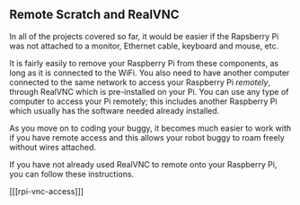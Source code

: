 ## Remote Scratch and RealVNC

In all of the projects covered so far, it would be easier if the Rapsberry Pi was not attached to a monitor, Ethernet cable, keyboard and mouse, etc. 

It is fairly easily to remove your Raspberry Pi from these components, as long as it is connected to the WiFi. You also need to have another computer connected to the same network to access your Raspberry Pi _remotely_, through RealVNC which is pre-installed on your Pi. You can use any type of computer to access your Pi remotely; this includes another Raspberry Pi which usually has the software needed already installed.

As you move on to coding your buggy, it becomes much easier to work with if you have remote access and this allows your robot buggy to roam freely without wires attached.

If you have not already used RealVNC to remote onto your Raspberry Pi, you can follow these instructions.

[[[rpi-vnc-access]]]
